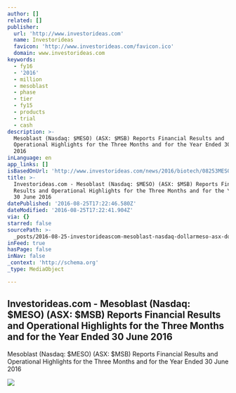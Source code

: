 ```yaml
---
author: []
related: []
publisher:
  url: 'http://www.investorideas.com'
  name: Investorideas
  favicon: 'http://www.investorideas.com/favicon.ico'
  domain: www.investorideas.com
keywords:
  - fy16
  - '2016'
  - million
  - mesoblast
  - phase
  - tier
  - fy15
  - products
  - trial
  - cash
description: >-
  Mesoblast (Nasdaq: $MESO) (ASX: $MSB) Reports Financial Results and
  Operational Highlights for the Three Months and for the Year Ended 30 June
  2016
inLanguage: en
app_links: []
isBasedOnUrl: 'http://www.investorideas.com/news/2016/biotech/08253MESO.asp'
title: >-
  Investorideas.com - Mesoblast (Nasdaq: $MESO) (ASX: $MSB) Reports Financial
  Results and Operational Highlights for the Three Months and for the Year Ended
  30 June 2016
datePublished: '2016-08-25T17:22:46.580Z'
dateModified: '2016-08-25T17:22:41.904Z'
via: {}
starred: false
sourcePath: >-
  _posts/2016-08-25-investorideascom-mesoblast-nasdaq-dollarmeso-asx-dollarmsb-re.md
inFeed: true
hasPage: false
inNav: false
_context: 'http://schema.org'
_type: MediaObject

---
```

<article style=""><h1>Investorideas.com - Mesoblast (Nasdaq: $MESO) (ASX: $MSB) Reports Financial Results and Operational Highlights for the Three Months and for the Year Ended 30 June 2016</h1><p>Mesoblast (Nasdaq: $MESO) (ASX: $MSB) Reports Financial Results and Operational Highlights for the Three Months and for the Year Ended 30 June 2016</p><img src="http://www.investorideas.com/news/2016/biotech/images/082516-3.jpg" /></article>
